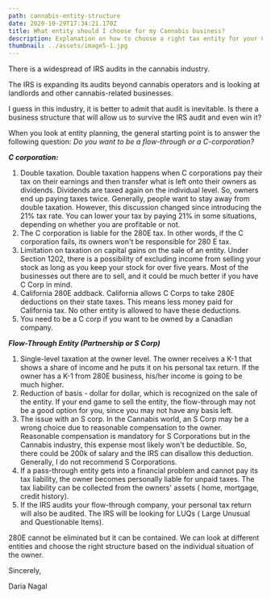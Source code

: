 ```yaml
---
path: cannabis-entity-structure
date: 2020-10-29T17:34:21.170Z
title: What entity should I choose for my Cannabis business?
description: Explanation on how to choose a right tax entity for your Cannabis Businesses
thumbnail: ../assets/image5-1.jpg
---
```

There is a widespread of IRS audits in the cannabis industry.

The IRS is expanding its audits beyond cannabis operators and is looking at landlords and other cannabis-related businesses. 

I guess in this industry, it is better to admit that audit is inevitable. Is there a business structure that will allow us to survive the IRS audit and even win it?

When you look at entity planning, the general starting point is to answer the following question: *Do you want to be a flow-through or a C-corporation?*

***C corporation:***

1. Double taxation. Double taxation happens when C corporations pay their tax on their earnings and then transfer what is left onto their owners as dividends. Dividends are taxed again on the individual level. So, owners end up paying taxes twice. Generally, people want to stay away from double taxation. However, this discussion changed since introducing the 21% tax rate. You can lower your tax by paying 21% in some situations, depending on whether you are profitable or not.
2. The C corporation is liable for the 280E tax. In other words, if the C corporation fails, its owners won't be responsible for 280 E tax.
3. Limitation on taxation on capital gains on the sale of an entity. Under Section 1202, there is a possibility of excluding income from selling your stock as long as you keep your stock for over five years. Most of the businesses out there are to sell, and it could be much better if you have C Corp in mind. 
4. California 280E addback. California allows C Corps to take 280E deductions on their state taxes. This means less money paid for California tax. No other entity is allowed to have these deductions.
5. You need to be a C corp if you want to be owned by a Canadian company.

***Flow-Through Entity (Partnership or S Corp)***

1. Single-level taxation at the owner level. The owner receives a K-1 that shows a share of income and he puts it on his personal tax return. If the owner has a K-1 from 280E business, his/her income is going to be much higher.
2. Reduction of basis - dollar for dollar, which is recognized on the sale of the entity. If your end game to sell the entity, the flow-through may not be a good option for you,  since you may not have any basis left.
3. The issue with an S corp. In the Cannabis world, an S Corp may be a wrong choice due to reasonable compensation to the owner. Reasonable compensation is mandatory for S Corporations but in the Cannabis industry, this expense most likely won't be deductible. So, there could be 200k of salary and the IRS can disallow this deduction. Generally, I do not recommend S Corporations.
4. If a pass-through entity gets into a financial problem and cannot pay its tax liability, the owner becomes personally liable for unpaid taxes. The tax liability can be collected from the owners' assets ( home, mortgage, credit history).
5. If the IRS audits your flow-through company, your personal tax return will also be audited. The IRS will be looking for LUQs ( Large Unusual and Questionable Items).

280E cannot be eliminated but it can be contained. We can look at different entities and choose the right structure based on the individual situation of the owner.

Sincerely,

Daria Nagal